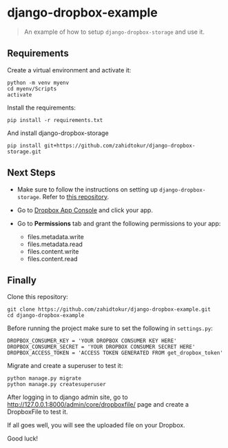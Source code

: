 
# django-dropbox-example

> An example of how to setup `django-dropbox-storage` and use it.

## Requirements
Create a virtual environment and activate it:

```
python -m venv myenv
cd myenv/Scripts
activate
```

Install the requirements:

`pip install -r requirements.txt`

And install django-dropbox-storage

`pip install git+https://github.com/zahidtokur/django-dropbox-storage.git`


## Next Steps

- Make sure to follow the instructions on setting up `django-dropbox-storage`. Refer to [this repository](https://github.com/zahidtokur/django-dropbox-storage).

- Go to [Dropbox App Console](https://www.dropbox.com/developers/apps) and click your app.

- Go to **Permissions** tab and grant the following permissions to your app:
	- files.metadata.write
	- files.metadata.read
	- files.content.write
	- files.content.read

## Finally

Clone this repository:

```
git clone https://github.com/zahidtokur/django-dropbox-example.git
cd django-dropbox-example
```

Before running the project make sure to set the following in `settings.py`:

```
DROPBOX_CONSUMER_KEY = 'YOUR DROPBOX CONSUMER KEY HERE'
DROPBOX_CONSUMER_SECRET = 'YOUR DROPBOX CONSUMER SECRET HERE'
DROPBOX_ACCESS_TOKEN = 'ACCESS TOKEN GENERATED FROM get_dropbox_token'
```

Migrate and create a superuser to test it:

```
python manage.py migrate
python manage.py createsuperuser
```

After logging in to django admin site, go to http://127.0.0.1:8000/admin/core/dropboxfile/ page and create a DropboxFile to test it.

If all goes well, you will see the uploaded file on your Dropbox.

Good luck!
